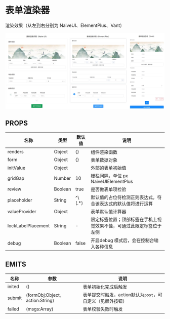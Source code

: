 # 表单渲染器

渲染效果（从左到右分别为 NaiveUI、ElementPlus、Vant）

![](/renders.webp)

## PROPS

名称|类型|默认值|说明
-|-|-|-
renders|Object|{}|组件渲染函数
form|Object|{}|表单数据对象
initValue|Object||外部的表单初始值
gridGap|Number|10|栅栏间隔，单位 px <Badge>NaiveUI</Badge><Badge>ElementPlus</Badge>
review|Boolean|true|是否做表单项检验
placeholder|String|^\\${(.*)}$|默认值的占位符检测正则表达式，符合该表达式的默认值将进行运算
valueProvider|Object||表单默认值计算器
lockLabelPlacement|String|-|限定标签位置；顶部标签在手机上视觉效果不佳，可通过此限定标签位于左侧
debug|Boolean|false|开启debug 模式后，会在控制台输入各种信息

## EMITS

名称|参数|说明
-|-|-
inited|()|表单初始化完成后触发
submit|(formObj:Object, action:String)|表单提交时触发，action默认为`post`，可自定义（见额外按钮）
failed|(msgs:Array)|表单校验失败时触发
